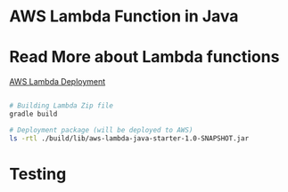 # AWS Lambda Function in Java

# Read More about Lambda functions
[AWS Lambda Deployment](https://docs.aws.amazon.com/lambda/latest/dg/create-deployment-pkg-zip-java.html)

```bash

# Building Lambda Zip file
gradle build

# Deployment package (will be deployed to AWS)
ls -rtl ./build/lib/aws-lambda-java-starter-1.0-SNAPSHOT.jar

```
# Testing 

